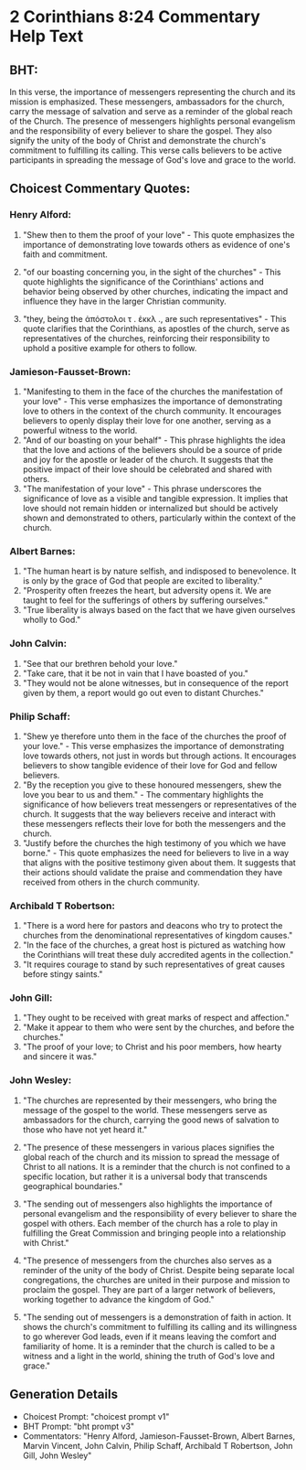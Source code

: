 # 2 Corinthians 8:24 Commentary Help Text

## BHT:
In this verse, the importance of messengers representing the church and its mission is emphasized. These messengers, ambassadors for the church, carry the message of salvation and serve as a reminder of the global reach of the Church. The presence of messengers highlights personal evangelism and the responsibility of every believer to share the gospel. They also signify the unity of the body of Christ and demonstrate the church's commitment to fulfilling its calling. This verse calls believers to be active participants in spreading the message of God's love and grace to the world.

## Choicest Commentary Quotes:
### Henry Alford:
1. "Shew then to them the proof of your love" - This quote emphasizes the importance of demonstrating love towards others as evidence of one's faith and commitment.

2. "of our boasting concerning you, in the sight of the churches" - This quote highlights the significance of the Corinthians' actions and behavior being observed by other churches, indicating the impact and influence they have in the larger Christian community.

3. "they, being the ἀπόστολοι τ . ἐκκλ ., are such representatives" - This quote clarifies that the Corinthians, as apostles of the church, serve as representatives of the churches, reinforcing their responsibility to uphold a positive example for others to follow.

### Jamieson-Fausset-Brown:
1. "Manifesting to them in the face of the churches the manifestation of your love" - This verse emphasizes the importance of demonstrating love to others in the context of the church community. It encourages believers to openly display their love for one another, serving as a powerful witness to the world.
2. "And of our boasting on your behalf" - This phrase highlights the idea that the love and actions of the believers should be a source of pride and joy for the apostle or leader of the church. It suggests that the positive impact of their love should be celebrated and shared with others.
3. "The manifestation of your love" - This phrase underscores the significance of love as a visible and tangible expression. It implies that love should not remain hidden or internalized but should be actively shown and demonstrated to others, particularly within the context of the church.

### Albert Barnes:
1. "The human heart is by nature selfish, and indisposed to benevolence. It is only by the grace of God that people are excited to liberality."
2. "Prosperity often freezes the heart, but adversity opens it. We are taught to feel for the sufferings of others by suffering ourselves."
3. "True liberality is always based on the fact that we have given ourselves wholly to God."

### John Calvin:
1. "See that our brethren behold your love."
2. "Take care, that it be not in vain that I have boasted of you."
3. "They would not be alone witnesses, but in consequence of the report given by them, a report would go out even to distant Churches."

### Philip Schaff:
1. "Shew ye therefore unto them in the face of the churches the proof of your love." - This verse emphasizes the importance of demonstrating love towards others, not just in words but through actions. It encourages believers to show tangible evidence of their love for God and fellow believers.
2. "By the reception you give to these honoured messengers, shew the love you bear to us and them." - The commentary highlights the significance of how believers treat messengers or representatives of the church. It suggests that the way believers receive and interact with these messengers reflects their love for both the messengers and the church.
3. "Justify before the churches the high testimony of you which we have borne." - This quote emphasizes the need for believers to live in a way that aligns with the positive testimony given about them. It suggests that their actions should validate the praise and commendation they have received from others in the church community.

### Archibald T Robertson:
1. "There is a word here for pastors and deacons who try to protect the churches from the denominational representatives of kingdom causes."
2. "In the face of the churches, a great host is pictured as watching how the Corinthians will treat these duly accredited agents in the collection."
3. "It requires courage to stand by such representatives of great causes before stingy saints."

### John Gill:
1. "They ought to be received with great marks of respect and affection."
2. "Make it appear to them who were sent by the churches, and before the churches."
3. "The proof of your love; to Christ and his poor members, how hearty and sincere it was."

### John Wesley:
1. "The churches are represented by their messengers, who bring the message of the gospel to the world. These messengers serve as ambassadors for the church, carrying the good news of salvation to those who have not yet heard it."

2. "The presence of these messengers in various places signifies the global reach of the church and its mission to spread the message of Christ to all nations. It is a reminder that the church is not confined to a specific location, but rather it is a universal body that transcends geographical boundaries."

3. "The sending out of messengers also highlights the importance of personal evangelism and the responsibility of every believer to share the gospel with others. Each member of the church has a role to play in fulfilling the Great Commission and bringing people into a relationship with Christ."

4. "The presence of messengers from the churches also serves as a reminder of the unity of the body of Christ. Despite being separate local congregations, the churches are united in their purpose and mission to proclaim the gospel. They are part of a larger network of believers, working together to advance the kingdom of God."

5. "The sending out of messengers is a demonstration of faith in action. It shows the church's commitment to fulfilling its calling and its willingness to go wherever God leads, even if it means leaving the comfort and familiarity of home. It is a reminder that the church is called to be a witness and a light in the world, shining the truth of God's love and grace."


## Generation Details
- Choicest Prompt: "choicest prompt v1"
- BHT Prompt: "bht prompt v3"
- Commentators: "Henry Alford, Jamieson-Fausset-Brown, Albert Barnes, Marvin Vincent, John Calvin, Philip Schaff, Archibald T Robertson, John Gill, John Wesley"
